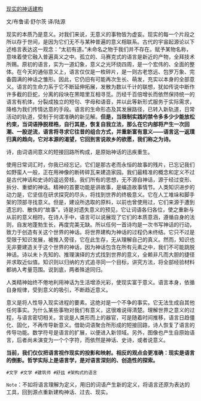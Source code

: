 [现实的神话建构](https://www.douban.com/note/567159619/)

文/布鲁诺·舒尔茨  译/陆源 

现实的本质乃是意义。对我们来说，无意义的事物皆为虚妄。现实的每一个片段之所以存于世间，是因为它们无不与某种普遍的意义相联系。古代的宇宙起源论以下述格言表达这一观念：“太初有道。”未命名之物于我们并不存在。赋予某物名称，意味着使它融入普遍真义之中。孤立的、马赛克式的语言是新近的产物，全拜技术所赐。原初的语言，实为一道幻象，意义之光环绕四周，是一个宏伟的、全面的整体。在今天的通俗意义上，语言仅仅是一枚碎片，是一则古老悠远、包罗万象、完备圆满的神话之雏形。因此，它仍旧有可能再次生长、萌发，充实以本身的全部意义。语言的生命力系于它不断延伸拓展，发散为数以千计的联想，犹如传说中断作许多截的巨蛇，分离的段块在黑暗里互相寻觅。历经千百倍增长而依然保持统一的语言有机体，分裂成独立的短句、字母和语音，并以此等新形式服务于实际需求，降格为我们传情达意的手段。语言的生命形态及其发展路径，已转入新轨道，日常活动的轨道，受制于何谓准确的新见解。**但是，当限制实践的禁令多多少少能放松约束，当词语挣脱桎梏，自行其是，恢复自我立法，那么在它内部将产生一次回潮、一股逆流，语言将寻求它往昔的组合方式，并重新富有意义——语言这一返璞归真的趋向，它对本源的渴望，它回到言说故乡的欲愿，我们称之为诗。**

诗，由词语间意义的短接回路所构成，是原始神话的迅疾重生。

使用日常词汇时，你我已经忘记，它们是那古老而永恒的故事的残片，已忘记我们如野蛮人一般，正在用神像的断砖碎瓦来建造家园。我们最精准的概念和定义不过是古代神话和史诗的遥远旁枝。我们所有的思想，无不源自神话，源于经过变形、拆分、重塑的神话。精神的首要功能是讲故事，是编造故事情节。人类知识进步的动力是，它坚信在研求探究的尽头，将找到世界的终极意义。它在人工堆垛和脚手架的顶部寻找意义。但是，建设所选取的原料，以前也曾使用过，它们来源于遭到遗忘的、散佚的“故事”。诗是对遗失意义的预见，它让词语各归各位，使之重新与从前的意义相符。在诗人手中，语言可以说展现了它们的本质意涵，遵循自身的法则，自发地蓬勃生长，再度完美无缺。所以任何一首诗均是一次书写神话的行动，致力于创造有关这个世界的神话。将世界建构为神话的过程仍未终结。它只不过是受限于知识发展，被推入旁径，它在此生存，无从理解自己的真义。然而，知识也无非要建造关于这个世界的神话，因为神话包含在所有元素之中，我们不可能跳脱神话。诗以未卜先知的、推理演绎的方式找到世界的意义，全赖非凡而大胆的捷径并求取近似值。知识则以归纳的方式追寻同一个目标，讲究方法，将全部经验材料都纳入考量范围。说到底，两者殊途同归。

人类精神始终不倦地利用神话为生活增添光彩，使现实富于意义。语言本身，依循自身规律，受到意义的吸引，不断趋近意义。

意义是将人性导入现实进程的要素。这绝对是一个不争的事实。它无法生成自其他任何事实。为什么某些事物对我们有意义，这很难说得清楚。理解世界之意义的过程，与语言密切相关。言说是人类形而上的器官，可是随着时间推移，语言日趋僵化、固化，不再传导新意义。借助词语聚合所形成的短接回路，诗人恢复了语言的传导功能。数学符号是语言的扩展，以便进入新领域。另外，图像也产生自原始语言，后者尚未演变为一个个字符，而依然是神话、史诗，或者说意义。

**当前，我们仅仅把语言视作现实的投影和映射。相反的观点会更准确：现实是语言的倒影。哲学实际上是语言学，是对语言深刻的、创造性的探索。**

`#文字 #文学 #建筑师 #舒兹 #架构式的语言`

`Note`：不如将语言理解为定义，用旧的词语产生新的定义，将语言还原为表达的工具，回到源点重新建构神话、过去、现实。